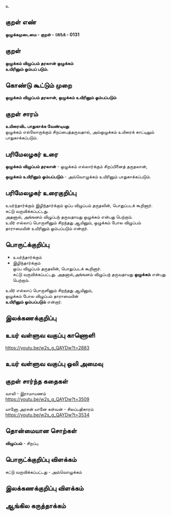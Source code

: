 உ

## குறள் எண் 

**ஒழுக்கமுடைமை - குறள் - ௦௧௩௧ - 0131** 

## குறள் 

**ஒழுக்கம் விழுப்பம் தரலான் ஒழுக்கம்  
உயிரினும் ஓம்பப் படும்.** 

## கொண்டு கூட்டும் முறை

**ஒழுக்கம் விழுப்பம் தரலான், ஒழுக்கம் உயிரினும் ஓம்பப்படும்**

## குறள் சாரம் 

**உயிரைவிட பாதுகாக்க வேண்டியது**  
ஒழுக்கம் எல்லோருக்கும் சிறப்பைத்தருவதால், அவ்ஒழுக்கம் உயிரைக் காட்டிலும் பாதுகாக்கப்படும்.  

## பரிமேலழகர் உரை  

**ஒழுக்கம் விழுப்பம் தரலான்** - ஒழுக்கம் எல்லார்க்கும் சிறப்பினைத் தருதலான்,  

**ஒழுக்கம் உயிரினும் ஓம்பப்படும்** - அவ்வொழுக்கம் உயிரினும் பாதுகாக்கப்படும்.   

## பரிமேலழகர் உரைகுறிப்பு   

உயர்ந்தார்க்கும் இழிந்தார்க்கும் ஒப்ப விழுப்பம் தருதலின், பொதுப்படக் கூறினார்.   
சுட்டு வருவிக்கப்பட்டது.  
அதனால், அங்ஙனம் விழுப்பந் தருவதாயது ஒழுக்கம் என்பது பெற்றாம்.  
உயிர் எல்லாப் பொருளினும் சிறந்தது ஆயினும், ஒழுக்கம் போல விழுப்பம் தாராமையின் உயிரினும் ஓம்பப்படும் என்றார்.  

## பொருட்க்குறிப்பு 

* உயர்ந்தார்க்கும்  
* இழிந்தார்க்கும்  
ஒப்ப விழுப்பம் தருதலின், பொதுப்படக் கூறினார்.  
சுட்டு வருவிக்கப்பட்டது. 
அதனால்,அங்ஙனம் விழுப்பந் தருவதாயது **ஒழுக்கம்** என்பது பெற்றாம். 

உயிர் எல்லாப் பொருளினும் சிறந்தது ஆயினும்,  
ஒழுக்கம் போல விழுப்பம் தாராமையின்  
**உயிரினும் ஓம்பப்படும்** என்றார்.  

## இலக்கணக்குறிப்பு  



## உயர் வள்ளுவ வகுப்பு காணொளி

https://youtu.be/w2s_g_QAYDw?t=2883

## உயர் வள்ளுவ வகுப்பு ஒலி அமைவு 

 
## குறள் சார்ந்த கதைகள் 

வாலி - இராமாயணம்  
https://youtu.be/w2s_g_QAYDw?t=3509

யானோ அரசன் யானே கள்வன் - சிலப்பதிகாரம்  
https://youtu.be/w2s_g_QAYDw?t=3534

## தொன்மையான சொற்கள்

**விழுப்பம்** - சிறப்பு   

## பொருட்க்குறிப்பு விளக்கம்

சுட்டு வருவிக்கப்பட்டது - அவ்வொழுக்கம்  

## இலக்கணக்குறிப்பு விளக்கம்


## ஆங்கில கருத்தாக்கம் 


